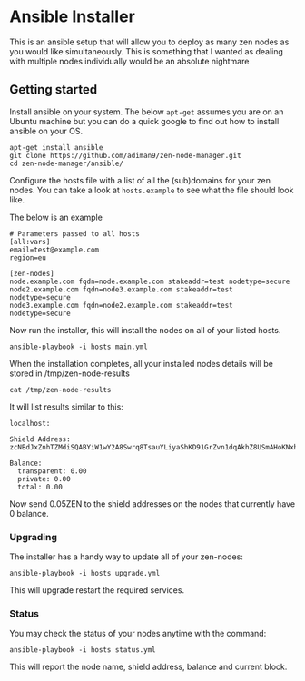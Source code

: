 # Ansible Installer

This is an ansible setup that will allow you to deploy as many zen nodes as you would like simultaneously. This is something that I wanted as dealing with multiple nodes individually would be an absolute nightmare

## Getting started

Install ansible on your system. The below `apt-get` assumes you are on an Ubuntu machine but you can do a quick google to find out how to install ansible on your OS.

```
apt-get install ansible
git clone https://github.com/adiman9/zen-node-manager.git
cd zen-node-manager/ansible/
```

Configure the hosts file with a list of all the (sub)domains for your zen nodes. You can take a look at `hosts.example` to see what the file should look like.

The below is an example

```
# Parameters passed to all hosts
[all:vars]
email=test@example.com
region=eu

[zen-nodes]
node.example.com fqdn=node.example.com stakeaddr=test nodetype=secure
node2.example.com fqdn=node3.example.com stakeaddr=test nodetype=secure
node3.example.com fqdn=node2.example.com stakeaddr=test nodetype=secure
```

Now run the installer, this will install the nodes on all of your listed hosts.

```
ansible-playbook -i hosts main.yml
```

When the installation completes, all your installed nodes details will be stored in /tmp/zen-node-results

```
cat /tmp/zen-node-results
```

It will list results similar to this:

```
localhost:

Shield Address:
zcNBdJxZnhTZMdiSQABYiW1wY2A8Swrq8TsauYLiyaShKD91GrZvn1dqAkhZ8USmAHoKNxhokeoYJZwJAtKjyeWN4BMNM6v

Balance:
  transparent: 0.00
  private: 0.00
  total: 0.00
```

Now send 0.05ZEN to the shield addresses on the nodes that currently have 0 balance.

### Upgrading

The installer has a handy way to update all of your zen-nodes:

```
ansible-playbook -i hosts upgrade.yml
```

This will upgrade restart the required services.

### Status

You may check the status of your nodes anytime with the command:

```
ansible-playbook -i hosts status.yml
```

This will report the node name, shield address, balance and current block.
